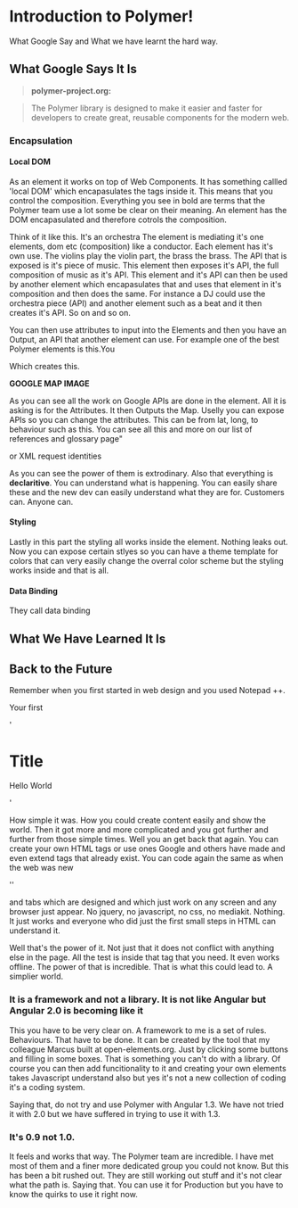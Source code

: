 # Introduction to Polymer!

What Google Say and What we have learnt the hard way.

## What Google Says It Is

>**polymer-project.org:**

> The Polymer library is designed to make it easier and faster for
> developers to create great, reusable components for the modern web.

### Encapsulation

#### Local DOM

As an element it works on top of Web Components. It has something callled 'local DOM' which encapasulates the tags inside it. This means that you control the composition. Everything you see in bold are terms that the Polymer team use a lot some be clear on their meaning. An element has the DOM encapasulated and therefore cotrols the composition. 

Think of it like this. 
It's an orchestra
The element is mediating it's one elements, dom etc (composition) like a conductor. Each element has it's own use. The violins play the violin part, the brass the brass. The API that is exposed is it's piece of music. This element then exposes it's API, the full composition of music as it's API. This element and it's API can then be used by another element which encapasulates that and uses that element in it's composition and then does the same. For instance a DJ could use the orchestra piece (API) and another element such as a beat and it then creates it's API. So on and so on.

You can then use attributes to input into the Elements and then you have an Output, an API that another element can use. For example one of the best Polymer elements is this.You

<google-map lat="50" lon="0"></google-map>

Which creates this.

**GOOGLE MAP IMAGE**

As you can see all the work on Google APIs are done in the element. All it is asking is for the Attributes. It then Outputs the Map. Uselly you can expose APIs so you can change the attributes. This can be from lat, long, to behaviour such as this. You can see all this and more on our list of references and glossary page"

<paper-header waterfall></paper-header>

or XML request identities

<laterooms-ratepicker hotelid="1234" affiliateid="1234"></laterooms-ratepicker>

As you can see the power of them is extrodinary. Also that everything is **declaritive**. You can understand what is happening. You can easily share these and the new dev can easily understand what they are for. Customers can. Anyone can.

#### Styling

Lastly in this part the styling all works inside the element. Nothing leaks out. Now you can expose certain stlyes so you can have a theme template for colors that can very easily change the overral color scheme but the styling works inside and that is all.

#### Data Binding

They call data binding 

## What We Have Learned It Is

## Back to the Future

Remember when you first started in web design and you used Notepad ++. 

Your first

 '<h1>Title</h1>
  <p>Hello World</p>'
  
How simple it was. How you could create content easily and show the world. Then it got more and more complicated and you got further and further from those simple times. Well you an get back that again. You can create your own HTML tags or use ones Google and others have made and even extend tags that already exist. You can code again the same as when the web was new

'<paper-tabs></paper-tabs>'

and tabs which are designed and which just work on any screen and any browser just appear. No jquery, no javascript, no css, no mediakit. Nothing. It just works and everyone who did just the first small steps in HTML can understand it. 

Well that's the power of it. Not just that it does not conflict with anything else in the page. All the test is inside that tag that you need. It even works offline. The power of that is incredible. That is what this could lead to. A simplier world.


### It is a framework and not a library. It is not like Angular but Angular 2.0 is becoming like it

This you have to be very clear on. A framework to me is a set of rules. Behaviours. That have to be done. It can be created by the tool that my colleague Marcus built at open-elements.org. Just by clicking some buttons and filling in some boxes. That is something you can't do with a library. Of course you can then add funcitionality to it and creating your own elements takes Javascript understand also but yes it's not a new collection of coding it's a coding system. 

Saying that, do not try and use Polymer with Angular 1.3. We have not tried it with 2.0 but we have suffered in trying to use it with 1.3. 

### It's 0.9 not 1.0. 

It feels and works that way. The Polymer team are incredible. I have met most of them and a finer more dedicated group you could not know. But this has been a bit rushed out. They are still working out stuff and it's not clear what the path is. Saying that. You can use it for Production but you have to know the quirks to use it right now.



